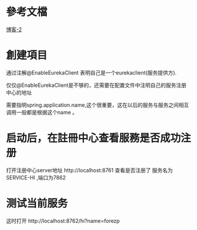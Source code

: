 # 參考文檔
[博客-2](https://www.fangzhipeng.com/springcloud/2017/06/01/sc01-eureka.html)

# 創建項目
通过注解@EnableEurekaClient 表明自己是一个eurekaclient(服务提供方).

仅仅@EnableEurekaClient是不够的，还需要在配置文件中注明自己的服务注册中心的地址

需要指明spring.application.name,这个很重要，这在以后的服务与服务之间相互调用一般都是根据这个name 。

# 启动后，在註冊中心查看服務是否成功注册
打开注册中心server地址 http://localhost:8761
查看是否注册了 服务名为SERVICE-HI ,端口为7862

# 测试当前服务 
这时打开 http://localhost:8762/hi?name=forezp 